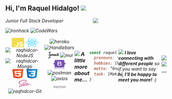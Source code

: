 <h2> Hi, I'm Raquel Hidalgo! <img src="https://media.giphy.com/media/mGcNjsfWAjY5AEZNw6/giphy.gif" width="50"></h2>
<img align='right' src="https://media0.giphy.com/media/cFdHXXm5GhJsc/giphy.gif?cid=ecf05e47bd85u7nuusd2l4qk50x7vqq7lvsxn3955jr0jaso&rid=giphy.gif&ct=g" width="230">

 
<p><em> Junior Full Stack Developer 
</p>
 
<img alt='Ironhack' width="40" height="40" src="https://i.imgur.com/qq7wMW4.png">
<img alt='CodeWars' src='https://www.codewars.com/users/raqhidcor/badges/micro' />
</p>

<div style="display: flex; align-items:center"><br>
  <div align="center">
  <img align="center" alt="raqhidcor-Js" height="30" width="40" src="https://raw.githubusercontent.com/devicons/devicon/master/icons/javascript/javascript-plain.svg">
  <img align="center" alt="raqhidcor-React" height="30" width="40" src="https://raw.githubusercontent.com/devicons/devicon/master/icons/react/react-original.svg">
  <img align="center" alt="raqhidcor-NodeJS" height="30" width="40" src="https://cdn.jsdelivr.net/gh/devicons/devicon/icons/nodejs/nodejs-original.svg">
  <img align="center" alt="raqhidcor-Mongo" height="30" width="40" src="https://cdn.jsdelivr.net/gh/devicons/devicon/icons/mongodb/mongodb-original.svg">
  <img align="center" alt="raqhidcor-HTML" height="30" width="40" src="https://raw.githubusercontent.com/devicons/devicon/master/icons/html5/html5-original.svg">
  <img align="center" alt="raqhidcor-CSS" height="30" width="40" src="https://raw.githubusercontent.com/devicons/devicon/master/icons/css3/css3-original.svg">
   <img align="center" alt="raqhidcor-SASS" height="30" width="40" src="https://raw.githubusercontent.com/devicons/devicon/master/icons/sass/sass-original.svg">
  <img align="center" alt="raqhidcor-Git" height="30" width="40" src="https://cdn.jsdelivr.net/gh/devicons/devicon/icons/git/git-original.svg">
  </div>
 
  <div style="display: flex; align-items:center"><br>
  <div align="center">
   <img align="center" alt="heroku" height="30" width="40" src="https://www.vectorlogo.zone/logos/heroku/heroku-icon.svg">
   <img align="center" alt="Handlebars" height="30" width="40" src="https://cdn.jsdelivr.net/gh/devicons/devicon/icons/handlebars/handlebars-original.svg" >
   <img align="center" alt="canvasjs" height="30" width="40" src="https://raw.githubusercontent.com/Hardik0307/Hardik0307/master/assets/canvasjs-charts.svg"> 
   <img align="center" alt="mui" height="30" width="40" src="https://cdn.worldvectorlogo.com/logos/material-ui-1.svg">
   <img align="center" alt="bootstrap" height="30" width="40" src="https://raw.githubusercontent.com/devicons/devicon/master/icons/bootstrap/bootstrap-plain-wordmark.svg">
   <img align="center" alt="postman" height="40" width="40" src="https://www.vectorlogo.zone/logos/getpostman/getpostman-icon.svg">
   <img align="center" alt="axios" height="40" width="40" src="https://user-images.githubusercontent.com/8939680/57233882-20344080-6fe5-11e9-9086-d20a955bed59.png">
   <img align="center" alt="express" height="38" width="40" src="https://raw.githubusercontent.com/devicons/devicon/master/icons/express/express-original-wordmark.svg">
 </div>
   </div>



### <img src="https://media.giphy.com/media/VgCDAzcKvsR6OM0uWg/giphy.gif" width="50"> A little more about me...  

```javascript
const raquel = {
  pronouns: "she" | "her",
  hobbies: [hiking, spent time with my dog Thomas,I ❤️ baking],
  motto: “Once,I saw a bee drown in honey, and I understood.”,
  task: [Making my path in the tech industry],
}
```

<img src="https://media.giphy.com/media/LnQjpWaON8nhr21vNW/giphy.gif" width="60"> <em><b>I love connecting with different people</b> so if you want to say <b>hi, I'll be happy to meet you more!</b> :)</em>

<div align='center'> 
  <a href = "mailto: raqhidcor@gmail.com"><img src="https://img.shields.io/badge/-Gmail-%23333?style=for-the-badge&logo=gmail&logoColor=white" target="_blank"></a>
  <a href="https://www.linkedin.com/in/raquel-hidalgo-corchuelo/" target="_blank"><img src="https://img.shields.io/badge/-LinkedIn-%230077B5?style=for-the-badge&logo=linkedin&logoColor=white" target="_blank"></a> 

---

